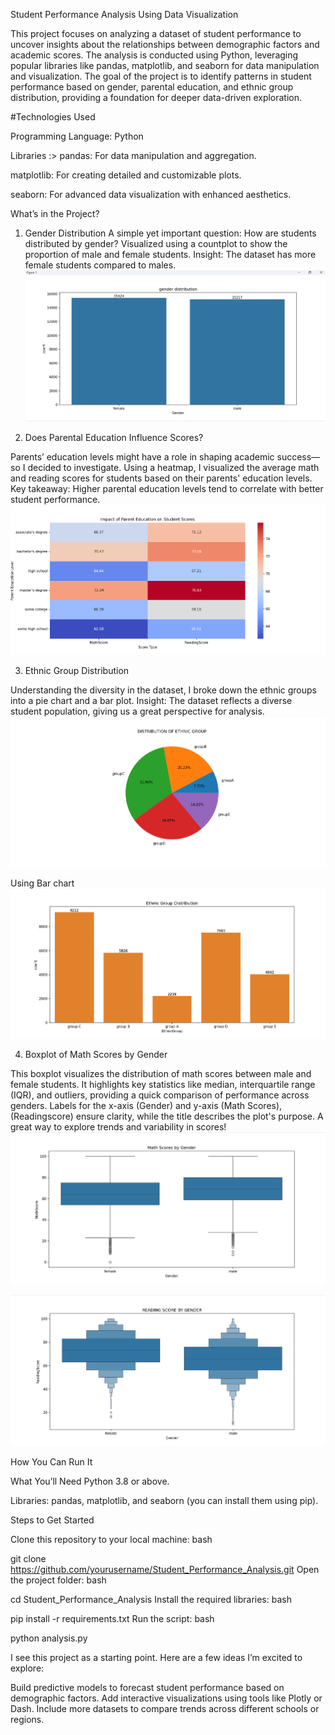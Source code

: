 Student Performance Analysis Using Data Visualization

This project focuses on analyzing a dataset of student performance to uncover insights about the relationships between demographic factors and academic scores. The analysis is conducted using Python, leveraging popular libraries like pandas, matplotlib, and seaborn for data manipulation and visualization.
          The goal of the project is to identify patterns in student performance based on gender, parental education, and ethnic group distribution, providing a foundation for deeper data-driven exploration.

#Technologies Used

Programming Language: Python

Libraries :>
pandas: For data manipulation and aggregation.

matplotlib: For creating detailed and customizable plots.

seaborn: For advanced data visualization with enhanced aesthetics.

What’s in the Project?
1. Gender Distribution
A simple yet important question: How are students distributed by gender?
Visualized using a countplot to show the proportion of male and female students.
Insight: The dataset has more female students compared to males.
![imge_alt](https://github.com/ujjwalkhutale/Data-Analysis-Project/blob/b704476c4df768c8725d30d02a6a7765d4891b0c/Screenshot%202025-01-08%20211734.png)

2. Does Parental Education Influence Scores?

Parents’ education levels might have a role in shaping academic success—so I decided to investigate.
Using a heatmap, I visualized the average math and reading scores for students based on their parents' education levels.
Key takeaway: Higher parental education levels tend to correlate with better student performance.
![image_alt](https://github.com/ujjwalkhutale/Data-Analysis-Project/blob/9e440c81fc04338c527cfbc831f7681f4c5cabf6/Screenshot%202025-01-08%20211754.png)

3. Ethnic Group Distribution

Understanding the diversity in the dataset, I broke down the ethnic groups into a pie chart and a bar plot.
Insight: The dataset reflects a diverse student population, giving us a great perspective for analysis.
![alt_image](https://github.com/ujjwalkhutale/Data-Analysis-Project/blob/dddb87ba9609ea0306b71c1047fdcd46e5d898dd/Screenshot%202025-01-08%20211804.png)

Using Bar chart
![alt_image](https://github.com/ujjwalkhutale/Data-Analysis-Project/blob/27ee85889e72156eed06daec676972a3966c5a02/Screenshot%202025-01-08%20211815.png)


4. Boxplot of Math Scores by Gender

This boxplot visualizes the distribution of math scores between male and female students. It highlights key statistics like median, interquartile range (IQR), and outliers, providing a quick comparison of performance across genders. Labels for the x-axis (Gender) and y-axis (Math Scores),(Readingscore) ensure clarity, while the title describes the plot's purpose. A great way to explore trends and variability in scores!
![alt_image](https://github.com/ujjwalkhutale/Data-Analysis-Project/blob/e8f2f69c10f2281c10c11ccd99a0fe3e42960ece/Screenshot%202025-01-08%20211825.png)

![alt_image](https://github.com/ujjwalkhutale/Data-Analysis-Project/blob/1fbc8f5ff70bc33f1b95bbee79e101abca0b8b76/Screenshot%202025-01-08%20211844.png)

How You Can Run It

What You’ll Need Python 3.8 or above.

Libraries: pandas, matplotlib, and seaborn (you can install them using pip).

Steps to Get Started

Clone this repository to your local machine: bash

git clone https://github.com/yourusername/Student_Performance_Analysis.git
Open the project folder:
bash

cd Student_Performance_Analysis
Install the required libraries:
bash

pip install -r requirements.txt
Run the script:
bash

python analysis.py


I see this project as a starting point. Here are a few ideas I’m excited to explore:

Build predictive models to forecast student performance based on demographic factors.
Add interactive visualizations using tools like Plotly or Dash.
Include more datasets to compare trends across different schools or regions.
